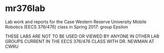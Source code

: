 # mr376lab
Lab work and reports for the Case Western Reserve University Mobile Robotics (EECS 376/476) class in Spring 2017: group Epsilon

THESE LABS ARE NOT TO BE USED OR VIEWED BY ANYONE IN OTHER LAB GROUPS CURRENT IN THE EECS 376/476 CLASS WITH DR. NEWMAN AT CWRU
